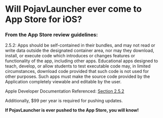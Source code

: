 # Will PojavLauncher ever come to App Store for iOS?

### From the App Store review guidelines:
2.5.2: Apps should be self-contained in their bundles, and may not read or write data outside the designated container area, nor may they download, install, or execute code which introduces or changes features or functionality of the app, including other apps. Educational apps designed to teach, develop, or allow students to test executable code may, in limited circumstances, download code provided that such code is not used for other purposes. Such apps must make the source code provided by the Application completely viewable and editable by the user.

Apple Developer Documentation Referenced: [Section 2.5.2](https://developer.apple.com/app-store/review/guidelines/#performance:~:text=Apps%20should%20be,by%20the%20user)

Additionally, $99 per year is required for pushing updates.

**If PojavLauncher is ever pushed to the App Store, you will know!**
